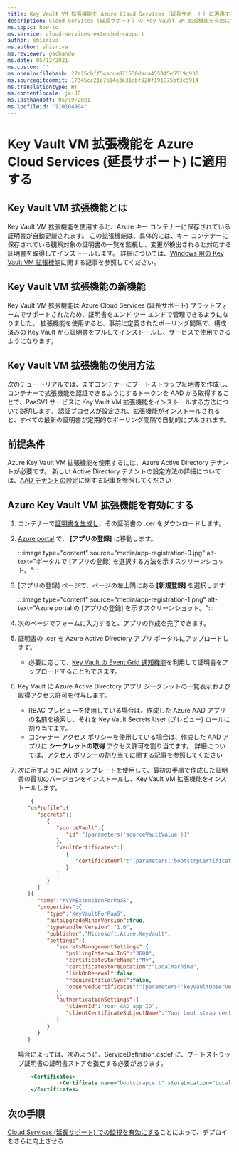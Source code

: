 ```yaml
---
title: Key Vault VM 拡張機能を Azure Cloud Services (延長サポート) に適用する
description: Cloud Services (延長サポート) の Key Vault VM 拡張機能を有効にする
ms.topic: how-to
ms.service: cloud-services-extended-support
author: shisriva
ms.author: shisriva
ms.reviewer: gachandw
ms.date: 05/12/2021
ms.custom: ''
ms.openlocfilehash: 27a25cbff54acda871530daca455045e5519c936
ms.sourcegitcommit: 17345cc21e7b14e3e31cbf920f191875bf3c5914
ms.translationtype: HT
ms.contentlocale: ja-JP
ms.lasthandoff: 05/19/2021
ms.locfileid: "110104904"
---
```

# <a name="apply-the-key-vault-vm-extension-to-azure-cloud-services-extended-support"></a>Key Vault VM 拡張機能を Azure Cloud Services (延長サポート) に適用する

## <a name="what-is-the-key-vault-vm-extension"></a>Key Vault VM 拡張機能とは
Key Vault VM 拡張機能を使用すると、Azure キー コンテナーに保存されている証明書が自動更新されます。 この拡張機能は、具体的には、キー コンテナーに保存されている観察対象の証明書の一覧を監視し、変更が検出されると対応する証明書を取得してインストールします。 詳細については、[Windows 用の Key Vault VM 拡張機能](../virtual-machines/extensions/key-vault-windows.md)に関する記事を参照してください。

## <a name="whats-new-in-the-key-vault-vm-extension"></a>Key Vault VM 拡張機能の新機能
Key Vault VM 拡張機能は Azure Cloud Services (延長サポート) プラットフォームでサポートされたため、証明書をエンド ツー エンドで管理できるようになりました。 拡張機能を使用すると、事前に定義されたポーリング間隔で、構成済みの Key Vault から証明書をプルしてインストールし、サービスで使用できるようになります。 

## <a name="how-can-i-leverage-the-key-vault-vm-extension"></a>Key Vault VM 拡張機能の使用方法
次のチュートリアルでは、まずコンテナーにブートストラップ証明書を作成し、コンテナーで拡張機能を認証できるようにするトークンを AAD から取得することで、PaaSV1 サービスに Key Vault VM 拡張機能をインストールする方法について説明します。 認証プロセスが設定され、拡張機能がインストールされると、すべての最新の証明書が定期的なポーリング間隔で自動的にプルされます。 


## <a name="prerequisites"></a>前提条件 
Azure Key Vault VM 拡張機能を使用するには、Azure Active Directory テナントが必要です。 新しい Active Directory テナントの設定方法の詳細については、[AAD テナントの設定](../active-directory/develop/quickstart-create-new-tenant.md)に関する記事を参照してください

## <a name="enable-the-azure-key-vault-vm-extension"></a>Azure Key Vault VM 拡張機能を有効にする

1. コンテナーで[証明書を生成し](../key-vault/certificates/create-certificate-signing-request.md)、その証明書の .cer をダウンロードします。

2. [Azure portal](https://portal.azure.com) で、 **[アプリの登録]** に移動します。
    
    :::image type="content" source="media/app-registration-0.jpg" alt-text="ポータルで [アプリの登録] を選択する方法を示すスクリーンショット。":::
    

3. [アプリの登録] ページで、ページの左上隅にある **[新規登録]** を選択します
    
    :::image type="content" source="media/app-registration-1.png" alt-text="Azure portal の [アプリの登録] を示すスクリーンショット。":::

4. 次のページでフォームに入力すると、アプリの作成を完了できます。

5. 証明書の .cer を Azure Active Directory アプリ ポータルにアップロードします。

    - 必要に応じて、[Key Vault の Event Grid 通知機能](https://azure.microsoft.com/updates/azure-key-vault-event-grid-integration-is-now-available/)を利用して証明書をアップロードすることもできます。  

6. Key Vault に Azure Active Directory アプリ シークレットの一覧表示および取得アクセス許可を付与します。
    - RBAC プレビューを使用している場合は、作成した Azure AAD アプリの名前を検索し、それを Key Vault Secrets User (プレビュー) ロールに割り当てます。
    - コンテナー アクセス ポリシーを使用している場合は、作成した AAD アプリに **シークレットの取得** アクセス許可を割り当てます。 詳細については、[アクセス ポリシーの割り当て](../key-vault/general/assign-access-policy-portal.md)に関する記事を参照してください

7. 次に示すように ARM テンプレートを使用して、最初の手順で作成した証明書の最初のバージョンをインストールし、Key Vault VM 拡張機能をインストールします。

    ```json
        {
       "osProfile":{
          "secrets":[
             {
                "sourceVault":{
                   "id":"[parameters('sourceVaultValue')]"
                },
                "vaultCertificates":[
                   {
                      "certificateUrl":"[parameters('bootstrpCertificateUrlValue')]"
                   }
                ]
             }
          ]
       }{
          "name":"KVVMExtensionForPaaS",
          "properties":{
             "type":"KeyVaultForPaaS",
             "autoUpgradeMinorVersion":true,
             "typeHandlerVersion":"1.0",
             "publisher":"Microsoft.Azure.KeyVault",
             "settings":{
                "secretsManagementSettings":{
                   "pollingIntervalInS":"3600",
                   "certificateStoreName":"My",
                   "certificateStoreLocation":"LocalMachine",
                   "linkOnRenewal":false,
                   "requireInitialSync":false, 
                   "observedCertificates":"[parameters('keyVaultObservedCertificates']"
                },
                "authenticationSettings":{
                   "clientId":"Your AAD app ID",
                   "clientCertificateSubjectName":"Your boot strap certificate subject name [Do not include the 'CN=' in the subject name]"
                }
             }
          }
       }
    ```
    場合によっては、次のように、ServiceDefinition.csdef に、ブートストラップ証明書の証明書ストアを指定する必要があります。
    
    ```xml
        <Certificates>
                 <Certificate name="bootstrapcert" storeLocation="LocalMachine" storeName="My" />
        </Certificates> 
    ```

## <a name="next-steps"></a>次の手順
[Cloud Services (延長サポート) での監視を有効にする](enable-alerts.md)ことによって、デプロイをさらに向上させる